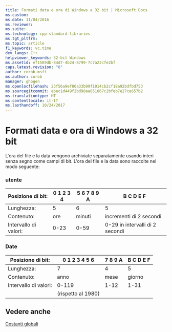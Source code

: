 ```yaml
---
title: Formati data e ora di Windows a 32 bit | Microsoft Docs
ms.custom: 
ms.date: 11/04/2016
ms.reviewer: 
ms.suite: 
ms.technology: cpp-standard-libraries
ms.tgt_pltfrm: 
ms.topic: article
f1_keywords: vc.time
dev_langs: C++
helpviewer_keywords: 32-bit Windows
ms.assetid: ef1589db-84d7-4b24-8799-7c7a22cfe2bf
caps.latest.revision: "6"
author: corob-msft
ms.author: corob
manager: ghogen
ms.openlocfilehash: 23f56a9ef86a33b99f1014cb2cf18a92bdfbd753
ms.sourcegitcommit: ebec1d449f2bd98aa851667c2bfeb7e27ce657b2
ms.translationtype: HT
ms.contentlocale: it-IT
ms.lasthandoff: 10/24/2017
---
```

# <a name="32-bit-windows-timedate-formats"></a>Formati data e ora di Windows a 32 bit
L'ora del file e la data vengono archiviate separatamente usando interi senza segno come campi di bit. L'ora del file e la data sono raccolte nel modo seguente:  
  
### <a name="time"></a>utente  
  
|Posizione di bit:|0   1   2   3   4|5   6   7   8   9   A|B   C   D   E   F|  
|-------------------|-----------------------|---------------------------|-----------------------|  
|Lunghezza:|5|6|5|  
|Contenuto:|ore|minuti|incrementi di 2 secondi|  
|Intervallo di valori:|0-23|0-59|0-29 in intervalli di 2 secondi|  
  
### <a name="date"></a>Date  
  
|Posizione di bit:|0   1   2   3   4   5   6|7   8   9   A|B   C   D   E   F|  
|-------------------|-------------------------------|-------------------|-----------------------|  
|Lunghezza:|7|4|5|  
|Contenuto:|anno|mese|giorno|  
|Intervallo di valori:|0-119|1-12|1-31|  
||(rispetto al 1980)|||  
  
## <a name="see-also"></a>Vedere anche  
 [Costanti globali](../c-runtime-library/global-constants.md)